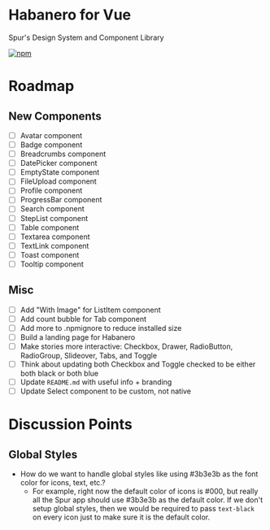 # Habanero for Vue

Spur's Design System and Component Library

[![npm](https://img.shields.io/npm/v/habanero-vue.svg?style=flat-square)](https://www.npmjs.com/package/habanero-vue)

# Roadmap

## New Components

- [ ] Avatar component
- [ ] Badge component
- [ ] Breadcrumbs component
- [ ] DatePicker component
- [ ] EmptyState component
- [ ] FileUpload component
- [ ] Profile component
- [ ] ProgressBar component
- [ ] Search component
- [ ] StepList component
- [ ] Table component
- [ ] Textarea component
- [ ] TextLink component
- [ ] Toast component
- [ ] Tooltip component

## Misc

- [ ] Add "With Image" for ListItem component
- [ ] Add count bubble for Tab component
- [ ] Add more to .npmignore to reduce installed size
- [ ] Build a landing page for Habanero
- [ ] Make stories more interactive: Checkbox, Drawer, RadioButton, RadioGroup, Slideover, Tabs, and Toggle
- [ ] Think about updating both Checkbox and Toggle checked to be either both black or both blue
- [ ] Update `README.md` with useful info + branding
- [ ] Update Select component to be custom, not native

# Discussion Points

## Global Styles

- How do we want to handle global styles like using #3b3e3b as the font color for icons, text, etc.?
  - For example, right now the default color of icons is #000, but really all the Spur app should use #3b3e3b as the default color. If we don't setup global styles, then we would be required to pass `text-black` on every icon just to make sure it is the default color.
